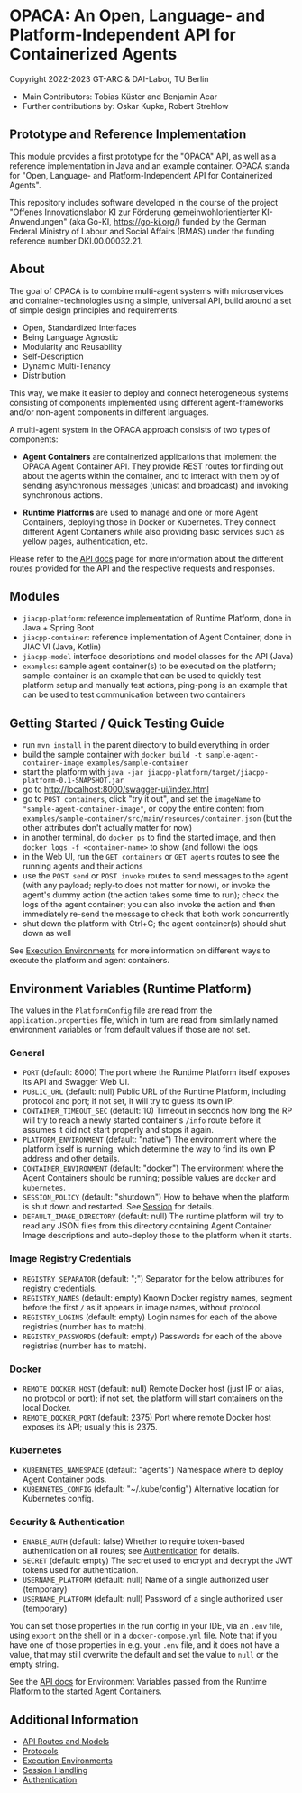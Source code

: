 # OPACA: An Open, Language- and Platform-Independent API for Containerized Agents

Copyright 2022-2023 GT-ARC & DAI-Labor, TU Berlin

* Main Contributors: Tobias Küster and Benjamin Acar
* Further contributions by: Oskar Kupke, Robert Strehlow

## Prototype and Reference Implementation

This module provides a first prototype for the "OPACA" API,
as well as a reference implementation in Java and an example container. OPACA standa for "Open, Language- and Platform-Independent API for Containerized Agents".

This repository includes software developed in the course of the project "Offenes Innovationslabor KI zur Förderung gemeinwohlorientierter KI-Anwendungen" (aka Go-KI, https://go-ki.org/) funded by the German Federal Ministry of Labour and Social Affairs (BMAS) under the funding reference number DKI.00.00032.21.


## About

The goal of OPACA is to combine multi-agent systems with microservices and container-technologies using a simple, universal API, build around a set of simple design principles and requirements:

* Open, Standardized Interfaces
* Being Language Agnostic
* Modularity and Reusability
* Self-Description
* Dynamic Multi-Tenancy
* Distribution

This way, we make it easier to deploy and connect heterogeneous systems consisting of components implemented using different agent-frameworks and/or non-agent components in different languages.

A multi-agent system in the OPACA approach consists of two types of components:

* **Agent Containers** are containerized applications that implement the OPACA Agent Container API. They provide REST routes for finding out about the agents within the container, and to interact with them by of sending asynchronous messages (unicast and broadcast) and invoking synchronous actions.

* **Runtime Platforms** are used to manage and one or more Agent Containers, deploying those in Docker or Kubernetes. They connect different Agent Containers while also providing basic services such as yellow pages, authentication, etc.

Please refer to the [API docs](doc/api.md) page for more information about the different routes provided for the API and the respective requests and responses.


## Modules

* `jiacpp-platform`: reference implementation of Runtime Platform, done in Java + Spring Boot
* `jiacpp-container`: reference implementation of Agent Container, done in JIAC VI (Java, Kotlin)
* `jiacpp-model` interface descriptions and model classes for the API (Java)
* `examples`: sample agent container(s) to be executed on the platform; sample-container is an example that can be used to quickly test platform setup and manually test actions, ping-pong is an example that can be used to test communication between two containers


## Getting Started / Quick Testing Guide

* run `mvn install` in the parent directory to build everything in order
* build the sample container with `docker build -t sample-agent-container-image examples/sample-container`
* start the platform with `java -jar jiacpp-platform/target/jiacpp-platform-0.1-SNAPSHOT.jar`
* go to <http://localhost:8000/swagger-ui/index.html>
* go to `POST containers`, click "try it out", and set the `imageName` to `"sample-agent-container-image"`, or copy the entire content from `examples/sample-container/src/main/resources/container.json` (but the other attributes don't actually matter for now)
* in another terminal, do `docker ps` to find the started image, and then `docker logs -f <container-name>` to show (and follow) the logs
* in the Web UI, run the `GET containers` or `GET agents` routes to see the running agents and their actions
* use the `POST send` or `POST invoke` routes to send messages to the agent (with any payload; reply-to does not matter for now), or invoke the agent's dummy action (the action takes some time to run); check the logs of the agent container; you can also invoke the action and then immediately re-send the message to check that both work concurrently
* shut down the platform with Ctrl+C; the agent container(s) should shut down as well

See [Execution Environments](doc/environments.md) for more information on different ways to execute the platform and agent containers.


## Environment Variables (Runtime Platform)

The values in the `PlatformConfig` file are read from the `application.properties` file, which in turn are read from similarly named environment variables or from default values if those are not set.

### General
* `PORT` (default: 8000) The port where the Runtime Platform itself exposes its API and Swagger Web UI.
* `PUBLIC_URL` (default: null) Public URL of the Runtime Platform, including protocol and port; if not set, it will try to guess its own IP.
* `CONTAINER_TIMEOUT_SEC` (default: 10) Timeout in seconds how long the RP will try to reach a newly started container's `/info` route before it assumes it did not start properly and stops it again.
* `PLATFORM_ENVIRONMENT` (default: "native") The environment where the platform itself is running, which determine the way to find its own IP address and other details.
* `CONTAINER_ENVIRONMENT` (default: "docker") The environment where the Agent Containers should be running; possible values are `docker` and `kubernetes`.
* `SESSION_POLICY` (default: "shutdown") How to behave when the platform is shut down and restarted. See [Session](doc/session.md) for details.
* `DEFAULT_IMAGE_DIRECTORY` (default: null) The runtime platform will try to read any JSON files from this directory containing Agent Container Image descriptions and auto-deploy those to the platform when it starts.

### Image Registry Credentials
* `REGISTRY_SEPARATOR` (default: ";") Separator for the below attributes for registry credentials.
* `REGISTRY_NAMES` (default: empty) Known Docker registry names, segment before the first `/` as it appears in image names, without protocol.
* `REGISTRY_LOGINS` (default: empty) Login names for each of the above registries (number has to match).
* `REGISTRY_PASSWORDS` (default: empty) Passwords for each of the above registries (number has to match).

### Docker
* `REMOTE_DOCKER_HOST` (default: null) Remote Docker host (just IP or alias, no protocol or port); if not set, the platform will start containers on the local Docker.
* `REMOTE_DOCKER_PORT` (default: 2375) Port where remote Docker host exposes its API; usually this is 2375.

### Kubernetes
* `KUBERNETES_NAMESPACE` (default: "agents") Namespace where to deploy Agent Container pods.
* `KUBERNETES_CONFIG` (default: "~/.kube/config") Alternative location for Kubernetes config.

### Security & Authentication
* `ENABLE_AUTH` (default: false) Whether to require token-based authentication on all routes; see [Authentication](doc/auth.md) for details.
* `SECRET` (default: empty) The secret used to encrypt and decrypt the JWT tokens used for authentication.
* `USERNAME_PLATFORM` (default: null) Name of a single authorized user (temporary)
* `USERNAME_PLATFORM` (default: null) Password of a single authorized user (temporary)

You can set those properties in the run config in your IDE, via an `.env` file, using `export` on the shell or in a `docker-compose.yml` file. Note that if you have one of those properties in e.g. your `.env` file, and it does not have a value, that may still overwrite the default and set the value to `null` or the empty string.

See the [API docs](doc/api.md) for Environment Variables passed from the Runtime Platform to the started Agent Containers.


## Additional Information

* [API Routes and Models](doc/api.md)
* [Protocols](doc/protocols.md)
* [Execution Environments](doc/environments.md)
* [Session Handling](doc/session.md)
* [Authentication](doc/auth.md)
